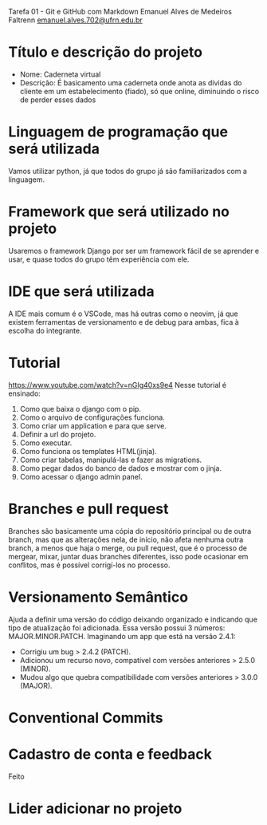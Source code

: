 Tarefa 01 - Git e GitHub com Markdown
Emanuel Alves de Medeiros
Faltrenn
emanuel.alves.702@ufrn.edu.br

# Título e descrição do projeto
- Nome: Caderneta virtual
- Descrição: É basicamento uma caderneta onde anota as dívidas do cliente em um estabelecimento (fiado), só que online, diminuindo o risco de perder esses dados

# Linguagem de programação que será utilizada
Vamos utilizar python, já que todos do grupo já são familiarizados com a linguagem.

# Framework que será utilizado no projeto
Usaremos o framework Django por ser um framework fácil de se aprender e usar, e quase todos do grupo têm experiência com ele.

# IDE que será utilizada
A IDE mais comum é o VSCode, mas há outras como o neovim, já que existem ferramentas de versionamento e de debug para ambas, fica à escolha do integrante.

# Tutorial
https://www.youtube.com/watch?v=nGIg40xs9e4
Nesse tutorial é ensinado:
1. Como que baixa o django com o pip.
2. Como o arquivo de configurações funciona.
3. Como criar um application e para que serve.
4. Definir a url do projeto.
5. Como executar.
6. Como funciona os templates HTML(jinja).
7. Como criar tabelas, manipulá-las e fazer as migrations.
8. Como pegar dados do banco de dados e mostrar com o jinja.
9. Como acessar o django admin panel.

# Branches e pull request
Branches são basicamente uma cópia do repositório principal ou de outra branch, mas que as alterações nela, de início, não afeta nenhuma outra branch, a menos que haja o merge, ou pull request, que é o processo de mergear, mixar, juntar duas branches diferentes, isso pode ocasionar em conflitos, mas é possível corrigí-los no processo.

# Versionamento Semântico
Ajuda a definir uma versão do código deixando organizado e indicando que tipo de atualização foi adicionada. Essa versão possui 3 números: MAJOR.MINOR.PATCH.
Imaginando um app que está na versão 2.4.1:
- Corrigiu um bug > 2.4.2 (PATCH).
- Adicionou um recurso novo, compatível com versões anteriores > 2.5.0 (MINOR).
- Mudou algo que quebra compatibilidade com versões anteriores > 3.0.0 (MAJOR).

# Conventional Commits

# Cadastro de conta e feedback
Feito

# Lider adicionar no projeto
